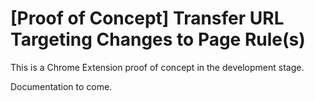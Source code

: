 # [Proof of Concept] Transfer URL Targeting Changes to Page Rule(s)

This is a Chrome Extension proof of concept in the development stage.

Documentation to come.
